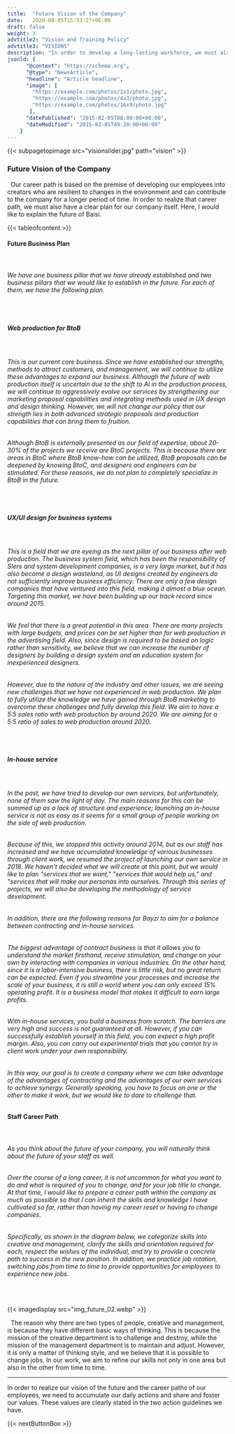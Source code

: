 ```yaml
---
title:  "Future Vision of the Company"
date:   2020-08-05T15:53:27+06:00
draft: false
weight: 3
advtitle2: "Vision and Training Policy"
advtitle3: "VISIONS"
description: "In order to develop a long-lasting workforce, we must also have a clear plan for our company itself. In this section, we will discuss the company's future vision."
jsonld: {
      "@context": "https://schema.org",
      "@type": "NewsArticle",
      "headline": "Article headline",
      "image": [
        "https://example.com/photos/1x1/photo.jpg",
        "https://example.com/photos/4x3/photo.jpg",
        "https://example.com/photos/16x9/photo.jpg"
       ],
      "datePublished": "2015-02-05T08:00:00+08:00",
      "dateModified": "2015-02-05T09:20:00+08:00"
    }
---
```

{{< subpagetopimage src="visionslider.jpg" path="vision" >}}
### **Future Vision of the Company**
&nbsp;
Our career path is based on the premise of developing our employees into creators who are resilient to changes in the environment and can contribute to the company for a longer period of time. In order to realize that career path, we must also have a clear plan for our company itself. Here, I would like to explain the future of Baisi.

<!-- ![Image Not available](../../ico_arw_page_anchor.webp)[**&nbsp; Future Business Plan**](#future-business-plan)

![Image Not Available](../../ico_arw_page_anchor.webp)[**&nbsp; Staff Career Path**](#staff-career-path) -->
{{< tableofcontent >}}
#### **Future Business Plan**
&nbsp;
###### We have one business pillar that we have already established and two business pillars that we would like to establish in the future. For each of them, we have the following plan.
&nbsp;

##### **Web production for BtoB**
&nbsp;
###### This is our current core business. Since we have established our strengths, methods to attract customers, and management, we will continue to utilize these advantages to expand our business. Although the future of web production itself is uncertain due to the shift to AI in the production process, we will continue to aggressively evolve our services by strengthening our marketing proposal capabilities and integrating methods used in UX design and design thinking. However, we will not change our policy that our strength lies in both advanced strategic proposals and production capabilities that can bring them to fruition.
###### Although BtoB is externally presented as our field of expertise, about 20-30% of the projects we receive are BtoC projects. This is because there are areas in BtoC where BtoB know-how can be utilized, BtoB proposals can be deepened by knowing BtoC, and designers and engineers can be stimulated. For these reasons, we do not plan to completely specialize in BtoB in the future.
&nbsp;

##### **UX/UI design for business systems**
&nbsp;
###### This is a field that we are eyeing as the next pillar of our business after web production. The business system field, which has been the responsibility of SIers and system development companies, is a very large market, but it has also become a design wasteland, as UI designs created by engineers do not sufficiently improve business efficiency. There are only a few design companies that have ventured into this field, making it almost a blue ocean. Targeting this market, we have been building up our track record since around 2015.
###### We feel that there is a great potential in this area. There are many projects with large budgets, and prices can be set higher than for web production in the advertising field. Also, since design is required to be based on logic rather than sensitivity, we believe that we can increase the number of designers by building a design system and an education system for inexperienced designers.
###### However, due to the nature of the industry and other issues, we are seeing new challenges that we have not experienced in web production. We plan to fully utilize the knowledge we have gained through BtoB marketing to overcome these challenges and fully develop this field. We aim to have a 5:5 sales ratio with web production by around 2020. We are aiming for a 5:5 ratio of sales to web production around 2020.
&nbsp;

##### **In-house service**
&nbsp;
###### In the past, we have tried to develop our own services, but unfortunately, none of them saw the light of day. The main reasons for this can be summed up as a lack of structure and experience; launching an in-house service is not as easy as it seems for a small group of people working on the side of web production.
###### Because of this, we stopped this activity around 2014, but as our staff has increased and we have accumulated knowledge of various businesses through client work, we resumed the project of launching our own service in 2018. We haven't decided what we will create at this point, but we would like to plan "services that we want," "services that would help us," and "services that will make our personas into ourselves. Through this series of projects, we will also be developing the methodology of service development.
###### In addition, there are the following reasons for Bayzi to aim for a balance between contracting and in-house services.
###### The biggest advantage of contract business is that it allows you to understand the market firsthand, receive stimulation, and change on your own by interacting with companies in various industries. On the other hand, since it is a labor-intensive business, there is little risk, but no great return can be expected. Even if you streamline your processes and increase the scale of your business, it is still a world where you can only exceed 15% operating profit. It is a business model that makes it difficult to earn large profits.
###### With in-house services, you build a business from scratch. The barriers are very high and success is not guaranteed at all. However, if you can successfully establish yourself in this field, you can expect a high profit margin. Also, you can carry out experimental trials that you cannot try in client work under your own responsibility.
###### In this way, our goal is to create a company where we can take advantage of the advantages of contracting and the advantages of our own services to achieve synergy. Generally speaking, you have to focus on one or the other to make it work, but we would like to dare to challenge that.

#### **Staff Career Path**
&nbsp;
###### As you think about the future of your company, you will naturally think about the future of your staff as well.
###### Over the course of a long career, it is not uncommon for what you want to do and what is required of you to change, and for your job title to change. At that time, I would like to prepare a career path within the company as much as possible so that I can inherit the skills and knowledge I have cultivated so far, rather than having my career reset or having to change companies.
###### Specifically, as shown in the diagram below, we categorize skills into creative and management, clarify the skills and orientation required for each, respect the wishes of the individual, and try to provide a concrete path to success in the new position. In addition, we practice job rotation, switching jobs from time to time to provide opportunities for employees to experience new jobs.
&nbsp;

{{< imagedisplay  src="img_future_02.webp"  >}}

&nbsp;
The reason why there are two types of people, creative and management, is because they have different basic ways of thinking. This is because the mission of the creative department is to challenge and destroy, while the mission of the management department is to maintain and adjust. However, it is only a matter of thinking style, and we believe that it is possible to change jobs. In our work, we aim to refine our skills not only in one area but also in the other from time to time.
&nbsp;

---
In order to realize our vision of the future and the career paths of our employees, we need to accumulate our daily actions and share and foster our values. These values are clearly stated in the two action guidelines we have.

{{< nextButtonBox >}}
